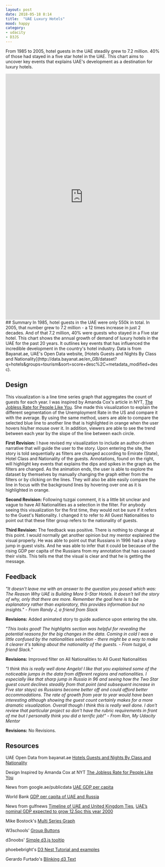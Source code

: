 ```yaml
---
layout: post
date: 2018-05-18 8:14
title:  "UAE Luxury Hotels"
mood: happy
category:
- udacity
- D3JS
---
```

From 1985 to 2005, hotel guests in the UAE steadily grew to 7.2 million. 40% of those had stayed in a five star hotel in the UAE. This chart aims to uncover key events that explains UAE's development as a destination for luxury hotels.

<iframe src="https://angelocandari.github.io/dvi-uae-luxuryhotels/" width="100%" height="800" frameBorder="0">
</iframe>
<!--more-->
## Summary
In 1985, hotel guests in the UAE were only 550k in total. In 2005, that number grew to 7.2 million - a 12 times increase in just 2 decades. And of that 7.2 million, 40% were guests who stayed in a Five star hotel. This chart shows the annual growth of demand of luxury hotels in the UAE for the past 20 years. It outlines key events that has influenced the incredible development in the country's hotel industry. Data is from Bayanat.ae, UAE's Open Data website,  [Hotels Guests and Nights By Class and Nationality](http://data.bayanat.ae/en_GB/dataset?q=hotels&groups=tourism&sort=score+desc%2C+metadata_modified+desc).

## Design
This visualization is a line time series graph that aggregates the count of guests for each year. I was inspired by Amanda Cox's article in NYT, [The Jobless Rate for People Like You](https://archive.nytimes.com/www.nytimes.com/interactive/2009/11/06/business/economy/unemployment-lines.html). She made this visualization to explain the different segmentation of the Unemployment Rate in the US and compare it with the average. By using the same method, users are able to compare the selected blue line to another line that is highlighted in orange when the user hovers his/her mouse over it. In addition, viewers are able to see the trend between each year by the slope of the line between each circle.

**First Revision:**
I have revised my visualization to include an author-driven narrative that will guide the user to the story. Upon entering the site, the story is told sequentially as filters are changed according to Emirate (State), Hotel Class and Nationality of the guests. Annotations, found on the right, will highlight key events that explains the dips and spikes in the graph as the filters are changed. As the animation ends, the user is able to explore the dataset by themselves by manually changing the graph either from the filters or by clicking on the lines. They will also be able easily compare the line in focus with the background lines by hovering over one as it is highlighted in orange.

**Second Revision:**
Following tuzgai comment, it is a little bit unclear and vague to have All Nationalities as a selection in the filter. For anybody seeing this visualization for the first time, they would not be sure if it refers to the Guest's Nationality. I changed it to refer to All Guest Nationalities to point out that these filter group refers to the nationality of guests.

**Third Revision:**
The feedback was positive. There is nothing to change at this point. I would normally get another opinion but my mentor explained the visual properly. He was able to point out that Russians in 1996 had a sharp jump in guest visits. And he was able to infer that it could be because of the rising GDP per capita of the Russians from my annotation that has caused their visits. This tells me that the visual is clear and that he is getting the message.

## Feedback
*"It doesn't leave me with an answer to the question you posed which was: The Reason Why UAE is Building More 5-Star Hotels.  It doesn't tell the story of why, only that there are more. Remember the goal here is to be explanatory rather than exploratory, this provides information but no insights." - From Randy J, a friend from Slack*

**Revisions:** Added animated story to guide audience upon entering the site.

*"This looks good! The highlights section was helpful for revealing the potential reasons for the big changes in the data. Coming in cold I was a little confused by the nationalities selection - there might be a way to make it clearer it's talking about the nationality of the guests. - From tuzgai, a friend Slack."*

**Revisions:** Improved filter on All Nationalities to All Guest Nationalities

*"I think this is really well done Angelo! I like that you explained some of the noticeable jumps in the data from different regions and nationalities. I especially like that sharp jump in Russia in 96 and seeing how the Two Star guest count declines steadily from that point (and subsequent increase in Five star stays) as Russians become better off and could afford better accommodations. The rate of growth from year to year would have been interesting although showing the guest count certainly makes for a more dramatic visualization. Overall though I think this is really well done. I don't review that particular project so don't have the rubric requirements in front of me but I personally think you did a terrific job!" - From Ron, My Udacity Mentor*

**Revisions:** No Revisions.

## Resources

UAE Open Data from bayanat.ae [Hotels Guests and Nights By Class and Nationality](http://data.bayanat.ae/en_GB/dataset?q=hotels&groups=tourism&sort=score+desc%2C+metadata_modified+desc)

Design Inspired by Amanda Cox at NYT [The Jobless Rate for People Like You](https://archive.nytimes.com/www.nytimes.com/interactive/2009/11/06/business/economy/unemployment-lines.html)

News from google.ae/publicdata [UAE GDP per capita ](https://www.google.ae/publicdata/explore?ds=d5bncppjof8f9_&met_y=ny_gdp_pcap_cd&hl=en&dl=en#!ctype=l&strail=false&bcs=d&nselm=h&met_y=ny_gdp_pcap_cd&scale_y=lin&ind_y=false&rdim=region&idim=country:ARE&ifdim=region&hl=en_US&dl=en&ind=false)

World Bank [GDP per capita of UAE and Russia](https://data.worldbank.org/indicator/NY.GDP.PCAP.CD?locations=AE-RU)

News from gulfnews [Timeline of UAE and United Kingdom Ties](http://gulfnews.com/news/uae/government/timeline-of-uae-and-united-kingdom-ties-1.1175874), [UAE’s nominal GDP expected to grow 12.5pc this year 2000](http://gulfnews.com/news/uae/general/uae-146-s-nominal-gdp-expected-to-grow-12-5pc-this-year-1.435562)

Mike Bostock's [Multi Series Graph](https://bl.ocks.org/mbostock/3884955)

W3schools' [Group Buttons](https://www.w3schools.com/howto/howto_css_button_group_vertical.asp)

d3noobs' [Simple d3.js tooltip](http://bl.ocks.org/d3noob/a22c42db65eb00d4e369)

phoebebright's [D3 Nest Tutorial and examples](http://bl.ocks.org/phoebebright/raw/3176159/)

Gerardo Furtado's [Blinking d3 Text](https://stackoverflow.com/questions/43063892/how-to-make-an-svg-text-with-d3-js-that-flashes-from-black-to-white-an-back-cont#43063952)

